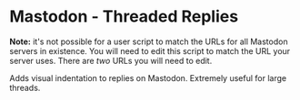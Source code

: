 # Mastodon - Threaded Replies

**Note:** it's not possible for a user script to match the URLs for all
Mastodon servers in existence. You will need to edit this script to match
the URL your server uses. There are *two* URLs you will need to edit.

Adds visual indentation to replies on Mastodon. Extremely useful
for large threads.
